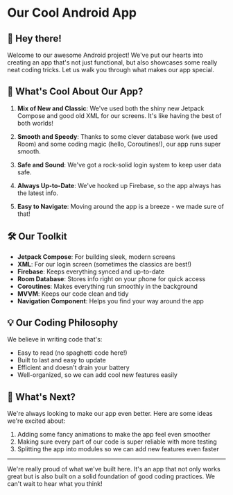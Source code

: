 # Our Cool Android App

## 👋 Hey there!

Welcome to our awesome Android project! We've put our hearts into creating an app that's not just functional, but also showcases some really neat coding tricks. Let us walk you through what makes our app special.

## 🌟 What's Cool About Our App?

1. **Mix of New and Classic**: We've used both the shiny new Jetpack Compose and good old XML for our screens. It's like having the best of both worlds!

2. **Smooth and Speedy**: Thanks to some clever database work (we used Room) and some coding magic (hello, Coroutines!), our app runs super smooth.

3. **Safe and Sound**: We've got a rock-solid login system to keep user data safe.

4. **Always Up-to-Date**: We've hooked up Firebase, so the app always has the latest info.

5. **Easy to Navigate**: Moving around the app is a breeze - we made sure of that!

## 🛠 Our Toolkit

- **Jetpack Compose**: For building sleek, modern screens
- **XML**: For our login screen (sometimes the classics are best!)
- **Firebase**: Keeps everything synced and up-to-date
- **Room Database**: Stores info right on your phone for quick access
- **Coroutines**: Makes everything run smoothly in the background
- **MVVM**: Keeps our code clean and tidy
- **Navigation Component**: Helps you find your way around the app

## 💡 Our Coding Philosophy

We believe in writing code that's:
- Easy to read (no spaghetti code here!)
- Built to last and easy to update
- Efficient and doesn't drain your battery
- Well-organized, so we can add cool new features easily

## 🚀 What's Next?

We're always looking to make our app even better. Here are some ideas we're excited about:
1. Adding some fancy animations to make the app feel even smoother
2. Making sure every part of our code is super reliable with more testing
3. Splitting the app into modules so we can add new features even faster

---

We're really proud of what we've built here. It's an app that not only works great but is also built on a solid foundation of good coding practices. We can't wait to hear what you think!